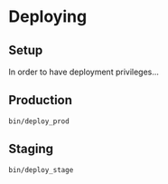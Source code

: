 # Deploying

## Setup

In order to have deployment privileges...

## Production

`bin/deploy_prod`

## Staging

`bin/deploy_stage`
